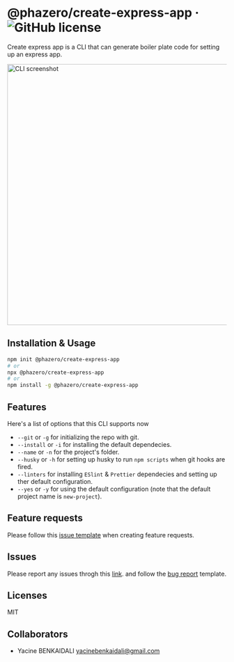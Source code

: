 # @phazero/create-express-app &middot; ![GitHub license](https://img.shields.io/badge/license-MIT-blue.svg)

Create express app is a CLI that can generate boiler plate code for setting up an express app.

<img src="https://user-images.githubusercontent.com/32792776/167292597-e2b0d798-fab4-47a7-bc63-219be2ff15f5.png" alt="CLI screenshot" width="600"/>

## Installation & Usage

```bash
npm init @phazero/create-express-app
# or
npx @phazero/create-express-app
# or
npm install -g @phazero/create-express-app
```

## Features

Here's a list of options that this CLI supports now

- `--git` or `-g` for initializing the repo with git.
- `--install` or `-i` for installing the default dependecies.
- `--name` or `-n` for the project's folder.
- `--husky` or `-h` for setting up husky to run `npm scripts` when git hooks are fired.
- `--linters` for installing `ESlint` & `Prettier` dependecies and setting up ther default configuration.
- `--yes` or `-y` for using the default configuration (note that the default project name is `new-project`).

## Feature requests

Please follow this [issue template](https://github.com/PhazeRoOman/create-express-app/issues/new?assignees=&labels=type%3AEnhancement&template=FEATURE_REQUEST.md&title=) when creating feature requests.

## Issues

Please report any issues throgh this [link](https://github.com/PhazeRoOman/create-express-app/issues). and follow the [bug report](https://github.com/PhazeRoOman/create-express-app/issues/new?assignees=&labels=type%3AEnhancement&template=bug_report.md&title=) template.

## Licenses

MIT

## Collaborators

- Yacine BENKAIDALI <yacinebenkaidali@gmail.com>
